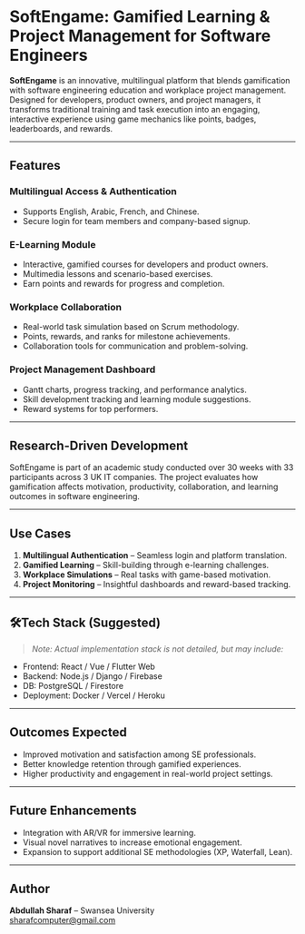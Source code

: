 # SoftEngame: Gamified Learning & Project Management for Software Engineers

**SoftEngame** is an innovative, multilingual platform that blends gamification with software engineering education and workplace project management. Designed for developers, product owners, and project managers, it transforms traditional training and task execution into an engaging, interactive experience using game mechanics like points, badges, leaderboards, and rewards.

---

## Features

### Multilingual Access & Authentication
- Supports English, Arabic, French, and Chinese.
- Secure login for team members and company-based signup.

### E-Learning Module
- Interactive, gamified courses for developers and product owners.
- Multimedia lessons and scenario-based exercises.
- Earn points and rewards for progress and completion.

### Workplace Collaboration
- Real-world task simulation based on Scrum methodology.
- Points, rewards, and ranks for milestone achievements.
- Collaboration tools for communication and problem-solving.

### Project Management Dashboard
- Gantt charts, progress tracking, and performance analytics.
- Skill development tracking and learning module suggestions.
- Reward systems for top performers.

---

## Research-Driven Development

SoftEngame is part of an academic study conducted over 30 weeks with 33 participants across 3 UK IT companies. The project evaluates how gamification affects motivation, productivity, collaboration, and learning outcomes in software engineering.

---

## Use Cases

1. **Multilingual Authentication** – Seamless login and platform translation.
2. **Gamified Learning** – Skill-building through e-learning challenges.
3. **Workplace Simulations** – Real tasks with game-based motivation.
4. **Project Monitoring** – Insightful dashboards and reward-based tracking.

---

## 🛠Tech Stack (Suggested)
> _Note: Actual implementation stack is not detailed, but may include:_
- Frontend: React / Vue / Flutter Web
- Backend: Node.js / Django / Firebase
- DB: PostgreSQL / Firestore
- Deployment: Docker / Vercel / Heroku

---

## Outcomes Expected
- Improved motivation and satisfaction among SE professionals.
- Better knowledge retention through gamified experiences.
- Higher productivity and engagement in real-world project settings.

---

## Future Enhancements
- Integration with AR/VR for immersive learning.
- Visual novel narratives to increase emotional engagement.
- Expansion to support additional SE methodologies (XP, Waterfall, Lean).

---

## Author
**Abdullah Sharaf** – Swansea University  
sharafcomputer@gmail.com




